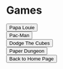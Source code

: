 <html>
<p>
<h1>
Games
</h1>
</p>
<button onclick="window.location.href = 'papalouie.html';">Papa Louie</button>
<br>
<button onclick="window.location.href = 'pacman.html';">Pac-Man</button>
<br>
<button onclick="window.location.href = 'Cubes.html';">Dodge The Cubes</button>
<br>
<button onclick="window.location.href = 'https://replit.com/@PuzzleBoi98/Paper-Dungeon-layer-1?v=1';">Paper Dungeon</button>
<br>
<button onclick="window.location.href = 'index';">Back to Home Page</button>
</html>
